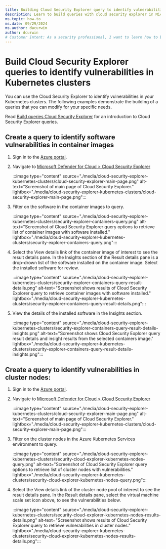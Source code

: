 ```yaml
---
title: Building Cloud Security Explorer query to identify vulnerabilities in Kubernetes clusters
description: Learn to build queries with cloud security explorer in Microsoft Defender for Cloud to investigate vulnerabilities Kubernetes clusters
ms.topic: how-to
ms.date: 09/29/2024
ms.author: dacurwin
author: dcurwin
# Customer Intent: As a security professional, I want to learn how to build queries with Cloud Security Explorer in Microsoft Defender for Cloud to show vulnerabilities in Kubernetes clusters.
---
```


# Build Cloud Security Explorer queries to identify vulnerabilities in Kubernetes clusters

You can use the Cloud Security Explorer to identify vulnerabilities in your Kubernetes clusters. The following examples demonstrate the building of a queries that you can modify for your specific needs.

Read [Build queries Cloud Security Explorer](how-to-manage-cloud-security-explorer.md) for an introduction to Cloud Security Explorer queries.

## Create a query to identify software vulnerabilities in container images

1. Sign in to the [Azure portal](https://portal.azure.com).

1. Navigate to [Microsoft Defender for Cloud > Cloud Security Explorer](https://ms.portal.azure.com/#view/Microsoft_Azure_Security/SecurityMenuBlade/~/SecurityGraph)

    :::image type="content" source="./media/cloud-security-explorer-kubernetes-clusters/cloud-security-explorer-main-page.png" alt-text="Screenshot of main page of Cloud Security Explorer." lightbox="./media/cloud-security-explorer-kubernetes-clusters/cloud-security-explorer-main-page.png":::

1. Filter on the software in the container images to query.

    :::image type="content" source="./media/cloud-security-explorer-kubernetes-clusters/security-explorer-containers-query.png" alt-text="Screenshot of Cloud Security Explorer query options to retrieve list of container images with software installed." lightbox="./media/cloud-security-explorer-kubernetes-clusters/security-explorer-containers-query.png":::

1. Select the View details link of the container image of interest to see the result details pane. In the Insights section of the Result details pane is a drop-drown list of the software installed on the container image. Select the installed software for review.

    :::image type="content" source="./media/cloud-security-explorer-kubernetes-clusters/security-explorer-containers-query-result-details.png" alt-text="Screenshot shows results of Cloud Security Explorer query to retrieve container images with software installed." lightbox="./media/cloud-security-explorer-kubernetes-clusters/security-explorer-containers-query-result-details.png":::

1. View the details of the installed software in the Insights section.

    :::image type="content" source="./media/cloud-security-explorer-kubernetes-clusters/security-explorer-containers-query-result-details-insights.png" alt-text="Screenshot shows Cloud Security Explorer query result details and insight results from the selected containers image." lightbox="./media/cloud-security-explorer-kubernetes-clusters/security-explorer-containers-query-result-details-insights.png":::

## Create a query to identify vulnerabilities in cluster nodes:

1. Sign in to the [Azure portal](https://portal.azure.com).

1. Navigate to [Microsoft Defender for Cloud > Cloud Security Explorer](https://ms.portal.azure.com/#view/Microsoft_Azure_Security/SecurityMenuBlade/~/SecurityGraph)

    :::image type="content" source="./media/cloud-security-explorer-kubernetes-clusters/cloud-security-explorer-main-page.png" alt-text="Screenshot of main page of Cloud Security Explorer." lightbox="./media/cloud-security-explorer-kubernetes-clusters/cloud-security-explorer-main-page.png":::

1. Filter on the cluster nodes in the Azure Kubernetes Services environment to query.

    :::image type="content" source="./media/cloud-security-explorer-kubernetes-clusters/security-cloud-explorer-kubernetes-nodes-query.png" alt-text="Screenshot of Cloud Security Explorer query options to retrieve list of cluster nodes with vulnerabilities." lightbox="./media/cloud-security-explorer-kubernetes-clusters/security-cloud-explorer-kubernetes-nodes-query.png":::

2. Select the View details link of the cluster node pool of interest to see the result details pane. In the Result details pane, select the virtual machine scale set icon above, to see the vulnerabilities below.

    :::image type="content" source="./media/cloud-security-explorer-kubernetes-clusters/security-cloud-explorer-kubernetes-nodes-results-details.png" alt-text="Screenshot shows results of Cloud Security Explorer query to retrieve vulnerabilities in cluster nodes." lightbox="./media/cloud-security-explorer-kubernetes-clusters/security-cloud-explorer-kubernetes-nodes-results-details.png":::